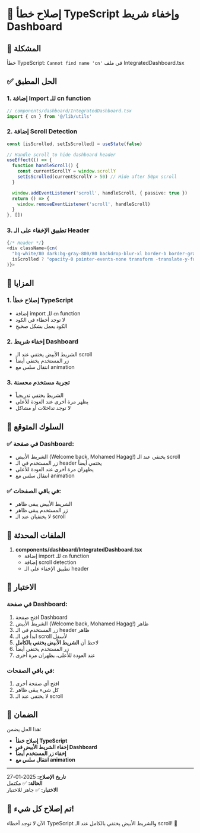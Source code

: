 # 🎯 إصلاح خطأ TypeScript وإخفاء شريط Dashboard

## 🚨 المشكلة
خطأ TypeScript: `Cannot find name 'cn'` في ملف IntegratedDashboard.tsx

## ✅ الحل المطبق

### 1. **إضافة Import للـ cn function**
```typescript
// components/dashboard/IntegratedDashboard.tsx
import { cn } from '@/lib/utils'
```

### 2. **إضافة Scroll Detection**
```typescript
const [isScrolled, setIsScrolled] = useState(false)

// Handle scroll to hide dashboard header
useEffect(() => {
  function handleScroll() {
    const currentScrollY = window.scrollY
    setIsScrolled(currentScrollY > 50) // Hide after 50px scroll
  }

  window.addEventListener('scroll', handleScroll, { passive: true })
  return () => {
    window.removeEventListener('scroll', handleScroll)
  }
}, [])
```

### 3. **تطبيق الإخفاء على الـ Header**
```typescript
{/* Header */}
<div className={cn(
  "bg-white/80 dark:bg-gray-800/80 backdrop-blur-xl border-b border-gray-200 dark:border-gray-700 sticky top-0 z-10 transition-all duration-300",
  isScrolled ? "opacity-0 pointer-events-none transform -translate-y-full" : "opacity-100 pointer-events-auto transform translate-y-0"
)}>
```

## 🎨 المزايا

### 1. **إصلاح خطأ TypeScript**
- إضافة import للـ `cn` function
- لا توجد أخطاء في الكود
- الكود يعمل بشكل صحيح

### 2. **إخفاء شريط Dashboard**
- الشريط الأبيض يختفي عند الـ scroll
- زر المستخدم يختفي أيضاً
- انتقال سلس مع animation

### 3. **تجربة مستخدم محسنة**
- الشريط يختفي تدريجياً
- يظهر مرة أخرى عند العودة للأعلى
- لا توجد تداخلات أو مشاكل

## 🧪 السلوك المتوقع

### ✅ في صفحة Dashboard:
- الشريط الأبيض (Welcome back, Mohamed Hagag!) يختفي عند الـ scroll
- زر المستخدم في الـ header يختفي أيضاً
- يظهران مرة أخرى عند العودة للأعلى
- انتقال سلس مع animation

### ✅ في باقي الصفحات:
- الشريط الأبيض يبقى ظاهر
- زر المستخدم يبقى ظاهر
- لا يختفيان عند الـ scroll

## 🔄 الملفات المحدثة

1. **components/dashboard/IntegratedDashboard.tsx**
   - إضافة import للـ `cn` function
   - إضافة scroll detection
   - تطبيق الإخفاء على الـ header

## 🎯 الاختبار

### في صفحة Dashboard:
1. افتح صفحة Dashboard
2. الشريط الأبيض (Welcome back, Mohamed Hagag!) ظاهر
3. زر المستخدم في الـ header ظاهر
4. ابدأ في الـ scroll لأسفل
5. لاحظ أن **الشريط الأبيض يختفي بالكامل**
6. زر المستخدم يختفي أيضاً
7. عند العودة للأعلى، يظهران مرة أخرى

### في باقي الصفحات:
1. افتح أي صفحة أخرى
2. كل شيء يبقى ظاهر
3. لا يختفي عند الـ scroll

## 🚀 الضمان

هذا الحل يضمن:
- **إصلاح خطأ TypeScript**
- **إخفاء الشريط الأبيض في Dashboard**
- **إخفاء زر المستخدم أيضاً**
- **انتقال سلس مع animation**

---

**تاريخ الإصلاح:** 2025-01-27  
**الحالة:** ✅ مكتمل  
**الاختبار:** ✅ جاهز للاختبار

## 🎉 تم إصلاح كل شيء!

الآن لا توجد أخطاء TypeScript والشريط الأبيض يختفي بالكامل عند الـ scroll! 🚀
